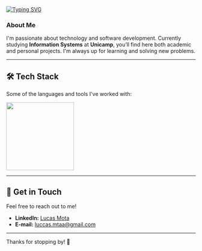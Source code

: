 <a href="https://git.io/typing-svg">
    <img src="https://readme-typing-svg.herokuapp.com?font=Fira+Code&weight=900&size=22&pause=1000&color=7C30F7&width=435&lines=Hi%2C+I'm+Lucas.+Welcome+to+my+profile+!" alt="Typing SVG" />
</a>

### About Me
I'm passionate about technology and software development. Currently studying **Information Systems** at **Unicamp**, you’ll find here both academic and personal projects. I'm always up for learning and solving new problems.

---

## 🛠️ Tech Stack
Some of the languages and tools I've worked with:

<div>
    <a href="https://github.com/Lucas-Mta">
        <img height="180em" src="https://github-readme-stats.vercel.app/api/top-langs/?username=Lucas-Mta&layout=compact&langs_count=7&theme=radical"/>
    </a>
</div>

---

## 🔗 Get in Touch
Feel free to reach out to me!

- **LinkedIn:** [Lucas Mota](https://www.linkedin.com/in/lucas-motadev)
- **E-mail:** [luccas.mtaa@gmail.com](mailto:luccas.mtaa@gmail.com)

---

Thanks for stopping by! 🤝
